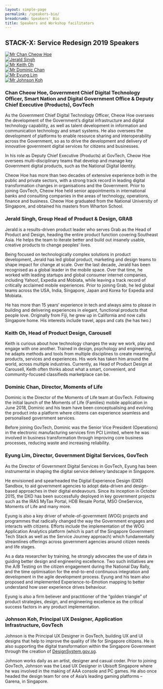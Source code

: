```yaml
---
layout: simple-page
permalink: /speakers-bio/
breadcrumb: Speakers' Bio
title: Speakers and Workshop facilitators 
---
```


## **STACK-X: Service Redesign 2019 Speakers**

<div class="row">
    <div class="col is-4">
        <a href="https://www.google.com">
            <img src="/images/Cheow-Hoe.jpg" alt="Mr Chan Cheow Hoe">
        </a>
    </div>
    <div class="col is-4">
        <a href="https://www.google.com">
            <img src="/images/Jerald-Singh.jpg" alt="Jerald Singh">
        </a>
    </div>
    <div class="col is-4">
        <a href="https://www.google.com">
            <img src="/images/Keith-Oh.jpg" alt="Mr Keith Oh">
        </a>
    </div>
</div>
<div class="row">
    <div class="col is-4">
        <a href="https://www.google.com">
            <img src="/images/Dominic-Chan.jpg" alt="Mr Dominic Chan">
        </a>
    </div>
    <div class="col is-4">
        <a href="https://www.google.com">
            <img src="/images/EyungLim.jpg" alt="Mr Eyung Lim">
        </a>
    </div>
    <div class="col is-4">
        <a href="https://www.google.com">
            <img src="/images/Johnson-Koh.jpg" alt="Mr Johnson Koh">
        </a>
    </div>
</div>

### **Chan Cheow Hoe, Government Chief Digital Technology Officer, Smart Nation and Digital Government Office & Deputy Chief Executive (Products), GovTech**
As the Government Chief Digital Technology Officer, Cheow Hoe oversees the development of the Government’s digital infrastructure and digital technology capability, as well as talent development in information and communication technology and smart systems. He also oversees the development of platforms to enable resource sharing and interoperability across the Government, so as to drive the development and delivery of innovative government digital services for citizens and businesses. 

In his role as Deputy Chief Executive (Products) at GovTech, Cheow Hoe oversees multi-disciplinary teams that develop and manage key Government digital products, such as the National Digital Identity.

Cheow Hoe has more than two decades of extensive experience both in the public and private sectors, with a strong track record in leading digital transformation changes in organisations and the Government. Prior to joining GovTech, Cheow Hoe held senior appointments in international banks and consulting companies in the areas of technology, operations, finance and business. Cheow Hoe graduated from the National University of Singapore, and obtained his masters from Wharton School.


### **Jerald Singh, Group Head of Product & Design, GRAB**
Jerald is a results-driven product leader who serves Grab as the Head of Product and Design, heading the entire product function covering Southeast Asia. He helps the team to iterate better and build out insanely usable, creative products to change peoples’ lives.

Being focused on technologically complex solutions in product development, Jerald has led global product, marketing and design teams to shape impact for change at scale. Over the last decade, Jerald has been recognised as a global leader in the mobile space. Over that time, he worked with leading startups and global consumer internet companies, including Yahoo!, Expedia and Mobiata, while leaving a track record of critically acclaimed mobile experiences. Prior to joining Grab, he led global teams across the USA, India, Singapore, Japan and Korea for Expedia and Mobiata. 

He has more than 15 years’ experience in tech and always aims to please in building and delivering experiences in elegant, functional products that people love. Originally from Fiji, he grew up in California and now calls Singapore home. His interests include travel, apps and cats (he has two.)


### **Keith Oh, Head of Product Design, Carousell**
Keith is curious about how technology changes the way we work, play and engage with one another. Trained in design, psychology and engineering, he adapts methods and tools from multiple disciplines to create meaningful products, services and experiences. His work has taken him around the world, across multiple industries. Currently, as Head of Product Design at Carousell, Keith often thinks about what a smart, convenient, and community-focused classifieds marketplace can be.


### **Dominic Chan, Director, Moments of Life**
Dominic is the Director of the Moments of Life team at GovTech. Following the initial launch of the Moments of Life (Families) mobile application in June 2018, Dominic and his team have been conceptualising and evolving the product into a platform where citizens can experience seamless and personalised government services.

Before joining GovTech, Dominic was the Senior Vice President (Operations) in the electronic manufacturing services firm PCI Limited, where he was involved in business transformation through improving core business processes, reducing waste and increasing reliability.


### **Eyung Lim, Director, Government Digital Services, GovTech**
As the Director of Government Digital Services in GovTech, Eyung has been instrumental in shaping the digital service delivery landscape in Singapore.

He envisioned and spearheaded the Digital Experience Design (DXD) Sandbox, to aid government agencies to adopt data-driven and design-based approaches in their digital endeavours. Since its inception in October 2015, the DXD has been successfully deployed in key government projects such as the IRAS MyTax Portal, HDB Resale Portal, MSO OneService, Moments of Life and many more.

Eyung is also a key driver of whole-of-government (WOG) projects and programmes that radically changed the way the Government engages and interacts with citizens. Efforts include the implementation of the WOG Application Analytics platform (which is part of the Singapore Government Tech Stack as well as the Service Journey approach) which fundamentally streamlines offerings across government agencies around citizen needs and life stages.

As a data researcher by training, he strongly advocates the use of data in guiding better design and engineering excellence. Two such initiatives are the A/B Testing on the citizen engagement during the National Day Rally, and the time optimisation for the end-to-end continuous integration and development in the agile development process. Eyung and his team also proposed and implemented Experience-to-Emotion mapping to better understand how user experience drives behaviour.

Eyung is also a firm believer and practitioner of the “golden triangle” of product strategies, design, and engineering excellence as the critical success factors in any product implementation.


### **Johnson Koh, Principal UX Designer, Application Infrastructure, GovTech**
Johnson is the Principal UX Designer in GovTech, building UX and UI designs that help to improve the quality of life for Singapore citizens. He is also supporting the digital transformation within the Singapore Government through the creation of [DesignSystem.gov.sg](DesignSystem.gov.sg).

Johnson works daily as an artist, designer and casual coder. Prior to joining GovTech, Johnson was the Lead UX Designer in Ubisoft Singapore where he was involved in the making of AAA console and PC games. He also once headed the design team for one of Asia’s leading gaming platforms – Garena, in Singapore.
